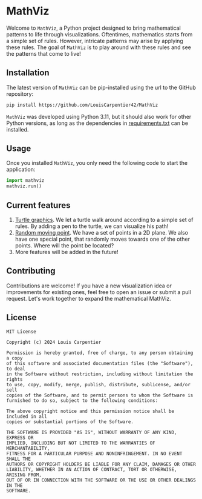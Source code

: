# MathViz

Welcome to `MathViz`, a Python project designed to bring mathematical 
patterns to life through visualizations. Oftentimes, mathematics starts
from a simple set of rules. However, intricate patterns may arise by 
applying these rules. The goal of `MathViz` is to play around with these
rules and see the patterns that come to live!

## Installation

The latest version of `MathViz` can be pip-installed using the url to 
the GitHub repository:
```bash
pip install https://github.com/LouisCarpentier42/MathViz
```
`MathViz` was developed using Python 3.11, but it should also work for 
other Python versions, as long as the dependencies in [requirements.txt](requirements.txt)
can be installed. 

## Usage

Once you installed `MathViz`, you only need the following code to start the application:

```python
import mathviz
mathviz.run()
```

## Current features

1. [Turtle graphics](mathviz/turtle_graphics/README.md). We let a turtle walk around 
   according to a simple set of rules. By adding a pen to the turtle, we can visualize
   his path! 
2. [Random moving point](mathviz/random_moving_point/README.md). We have a set of points
   in a 2D plane. We also have one special point, that randomly moves towards one of the
   other points. Where will the point be located? 
3. More features will be added in the future! 

## Contributing

Contributions are welcome! If you have a new visualization idea or 
improvements for existing ones, feel free to open an issue or submit 
a pull request. Let's work together to expand the mathematical MathViz.

## License

    MIT License
    
    Copyright (c) 2024 Louis Carpentier
    
    Permission is hereby granted, free of charge, to any person obtaining a copy
    of this software and associated documentation files (the "Software"), to deal
    in the Software without restriction, including without limitation the rights
    to use, copy, modify, merge, publish, distribute, sublicense, and/or sell
    copies of the Software, and to permit persons to whom the Software is
    furnished to do so, subject to the following conditions:
    
    The above copyright notice and this permission notice shall be included in all
    copies or substantial portions of the Software.
    
    THE SOFTWARE IS PROVIDED "AS IS", WITHOUT WARRANTY OF ANY KIND, EXPRESS OR
    IMPLIED, INCLUDING BUT NOT LIMITED TO THE WARRANTIES OF MERCHANTABILITY,
    FITNESS FOR A PARTICULAR PURPOSE AND NONINFRINGEMENT. IN NO EVENT SHALL THE
    AUTHORS OR COPYRIGHT HOLDERS BE LIABLE FOR ANY CLAIM, DAMAGES OR OTHER
    LIABILITY, WHETHER IN AN ACTION OF CONTRACT, TORT OR OTHERWISE, ARISING FROM,
    OUT OF OR IN CONNECTION WITH THE SOFTWARE OR THE USE OR OTHER DEALINGS IN THE
    SOFTWARE.